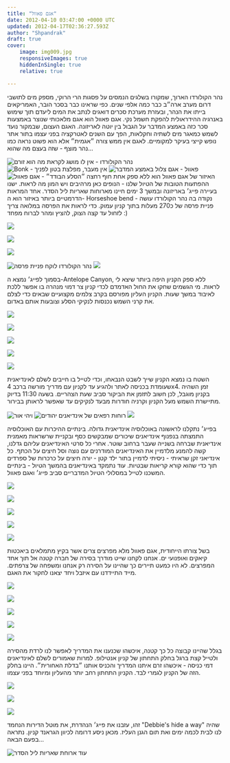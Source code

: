 ```yaml
---
title: "אגם פאוול"
date: 2012-04-10 03:47:00 +0000 UTC
updated: 2012-04-17T02:36:27.593Z
author: "Shpandrak"
draft: true
cover:
    image: img009.jpg
    responsiveImages: true
    hiddenInSingle: true
    relative: true

---
```


נהר הקולורדו הארוך, שמקורו בשלגים הנמסים על פסגות הרי הרוקי, מספק מים לתושבי דרום מערב ארה״ב כבר כמה אלפי שנים. כפי שראינו כבר בסכר הובר, האמריקאים בייתו את הנהר, ובעזרת מערכת סכרים דואגים לנתב את המים ליעדם תוך שימוש באנרגיה ההידראולית להפקת חשמל נקי. אגם פאוול הוא אגם מלאכותי שנוצר באמצעות סכר כזה באמצע המדבר על הגבול בין יוטה לאריזונה. האגם העצום, שבמקור נועד לשמש כמאגר מים לשתיה וחקלאות, הפך עם השנים לאטרקציה בפני עצמו בתור אתר נופש קייצי בעיקר למקומיים. לאגם אין ממש צורה ״אגמית״ אלא הוא פשוט נראה כמו נהר מוצף - שזה בעצם מה שהוא...

![](img001.jpg "נהר הקולורדו - אין לו מושג לקראת מה הוא זורם")
![](img002.jpg "Bonk - אין מעבר, מפלצת בטון לפניך")
![](img003.jpg "פאוול - אגם צלול באמצע המדבר")
![](img004.jpg "חוף רחצה ״הסלע הבודד״ - אגם פאוול")
האיזור של אגם פאוול הוא ללא ספק אחת ההפתעות הטובות של הטיול שלנו - הנופים כאן מרהיבים ויש המון מה לראות. ישנו בעיירה פייג׳ באריזונה ובמשך 3 ימים חיינו מארוחות שאריות ליל הסדר. אחד המראות הדרמטיים ביותר באיזור הוא ה- Horseshoe bend - נקודה בה נהר הקולורדו עושה פניית פרסה של כ270 מעלות בתוך קניון עמוק. כדי לראות את הפרסה במלואה צריך לזחול עד קצה הצוק, להציץ ומהר לברוח מפחד :)

![](img005.jpg)

![](img006.jpg)

![](img007.jpg)

![](img008.jpg "נהר הקולורדו לוקח פניית פרסה")
![](img009.jpg)

בסמוך לפייג׳ נמצא ה-Antelope Canyon, ללא ספק הקניון היפה ביותר שיצא לי לראות. מי הגשמים שחקו את החול האדמדם לכדי קניון צר דמוי מנהרה בו אפשר ללכת לאיבוד במשך שעות. הקניון העליון מפורסם בקרב צלמים מקצועיים שבאים כדי לצלם את קרני השמש נכנסות לנקיקי הסלע וצובעות אותם באדום.

![](img010.jpg)

![](img11.jpg)

![](img12.jpg)

![](img13.jpg)

![](img014.jpg)

השטח בו נמצא הקניון שייך לשבט הנבאחו, וכדי לטייל בו חייבים לשלם לאינדיאנית שעומדת בכניסה לאתר ולהגיע עד לקניון עם מדריך מורשה ברכב 4x4. זמן השהיה בקניון מוגבל, לכן חשוב לתזמן את הביקור סביב שעת הצהריים. בשעה 11:30 בדיוק מתיישרת השמש מעל הקניון וקרניה חודרות מבעד לנקיקים עד שאפשר לראותן בבירור.

![](img015.jpg "ויהי אור")
![](img016.jpg "רוחות רפאים של אינדיאנים יהודים")
![](img017.jpg)

בפייג׳ נתקלנו לראשונה באוכלוסיה אינדיאנית גדולה. בינתיים ההיכרות עם האוכלוסיה התמצתה בנפנוף אינדיאנים שיכורים שמבקשים כסף ובקניית שרשראות מאמנית אינדיאנית שברחה בשנייה שעבר ברחוב שוטר. אחרי כל סרטי האינדיאנים עליהם גדלנו, קשה להמנע מלדמיין את האינדיאנים המודרנים עם נוצה וסל חיצים על הכתף. כל אינדיאני זקן שראיתי - ניסיתי לדמיין בתור ילד קטן - יורה חיצים על כרכרות של ספרדים תוך כדי שהוא קורא קריאות שבטיות. עוד נתמקד באינדיאנים בהמשך הטיול - בינתיים המשכנו לטייל במסלולי הטיול המדבריים סביב פייג׳ ואגם פאוול.

![](img18.jpg)

![](img19.jpg)

![](img20.jpg)

![](img21.jpg)

![](img22.jpg)

בשל צורתו הייחודית, אגם פאוול מלא מפרצים צרים אשר בקיץ מתמלאים ביאכטות קיאקים ואופנועי ים. אנחנו לקחנו שייט מודרך בסירה של חברה קטנה אל תוך אחד המפרצים. לא היו כמעט תיירים כך שהיינו על הסירה רק אנחנו ומשפחה של צרפתים. מייד התיידדנו עם איזבל ויחד יצאנו לחקור את האגם.

![](img023.jpg)

![](img024.jpg)

![](img025.jpg)

![](img026.jpg)

![](img027.jpg)

בגלל שהיינו קבוצה כל כך קטנה, איכשהו שכנענו את המדריך לאפשר לנו לרדת מהסירה ולטייל קצת ברגל בחלק התחתון של קניון אנטילופ. למרות שאמורים לשלם לאינדיאנים דמי כניסה - איכשהו זרם איתנו המדריך והכניס אותנו ״בדלת האחורית״. היינו בחלק הזה של הקניון לגמרי לבד. הקניון התחתון רחב יותר מהעליון ומיוחד בפני עצמו.

![](img028.jpg)

![](img029.jpg)

![](img030.jpg)

זהו, עזבנו את פייג׳ הנהדרת, את מוטל הדירות הנחמד "Debbie's hide a way" שהיה לנו לבית לכמה ימים ואת תום הגנן העליז. מכאן ניסע דרומה לכיוון הגראנד קניון. נתראה בפעם הבאה...

![](img031.jpg "עוד ארוחת שאריות ליל הסדר")
